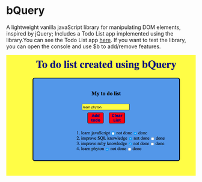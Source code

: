 # bQuery

A lightweight vanilla javaScript library for manipulating DOM elements, inspired by jQuery; Includes a Todo List app implemented using the library.You can see the Todo List app [here](http://bogdanbobletec.us/bQuery/index.html). If you want to test the library, you can open the console and use $b to add/remove features. 

![list](https://raw.githubusercontent.com/Bogdan18b/bQuery/master/lib/todo_list.png)
